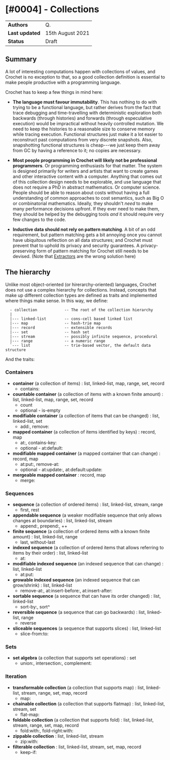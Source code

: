 # [#0004] - Collections

|                  |                  |
| ---------------- | ---------------- |
| **Authors**      | Q.               |
| **Last updated** | 15th August 2021 |
| **Status**       | Draft            |

## Summary

A lot of interesting computations happen with collections of values, and Crochet is no exception to that, so a good collection definition is essential to make people productive with a programming language.

Crochet has to keep a few things in mind here:

- **The language must favour immutability**. This has nothing to do with trying to be a functional language, but rather derives from the fact that trace debugging and time-travelling with deterministic exploration both backwards (through histories) and forwards (through especulative execution) would be impractical without heavily controlled mutation. We need to keep the histories to a reasonable size to conserve memory while tracing execution. Functional structures just make it a lot easier to reconstruct past computations from very discrete snapshots. Also, snapshotting functional structures is cheap---we just keep them away from GC by having a reference to it; no copies are necessary.

- **Most people programming in Crochet will likely not be professional programmers**. Or programming enthusiasts for that matter. The system is designed primarily for writers and artists that want to create games and other interactive content with a computer. Anything that comes out of this collection design needs to be explorable, and use language that does not require a PhD in abstract mathematics. Or computer science. People should be able to reason about costs without having a full understanding of common approaches to cost semantics, such as Big O or combinatorial mathematics. Ideally, they shouldn't _need_ to make many performance decisions upfront. If they ever need to make them, they should be helped by the debugging tools _and_ it should require very few changes to the code.

- **Inductive data should not rely on pattern matching**. A bit of an odd requirement, but pattern matching gets a bit annoying once you cannot have ubiquitous reflection on all data structures; and Crochet must prevent that to uphold its privacy and security guarantees. A privacy-preserving form of pattern matching for Crochet still needs to be devised. (Note that [Extractors](https://citeseerx.ist.psu.edu/viewdoc/download?doi=10.1.1.88.5295&rep=rep1&type=pdf) are the wrong solution here)

## The hierarchy

Unlike most object-oriented (or hirerarchy-oriented) languages, Crochet does not use a complex hierarchy for collections. Instead, concepts that make up different collection types are defined as traits and implemented where things make sense. In this way, we define:

```
  - collection            -- The root of the collection hierarchy
  |
  |--- linked-list        -- cons-cell based linked list
  |--- map                -- hash-trie map
  |--- record             -- extensible records
  |--- set                -- hash set
  |--- stream             -- possibly infinite sequence, procedural
  |--- range              -- a numeric range
  `--- list               -- trie-based vector, the default data structure
```

And the traits:

### Containers

- **container** (a collection of items)
  : list, linked-list, map, range, set, record
  - contains:
- **countable container** (a collection of items with a known finite amount)
  : list, linked-list, map, range, set, record
  - count
  - optional - is-empty
- **modifiable container** (a collection of items that can be changed)
  : list, linked-list, set
  - add:, remove:
- **mapped container** (a collection of items identified by keys)
  : record, map
  - at:, contains-key:
  - optional - at:default:
- **modifiable mapped container** (a mapped container that can change)
  : record, map
  - at:put:, remove-at:
  - optional - at:update:, at:default:update:
- **mergeable mapped container**
  : record, map
  - merge:

### Sequences

- **sequence** (a collection of ordered items)
  : list, linked-list, stream, range
  - first, rest
- **appendable sequence** (a weaker modifiable sequence that only allows changes at boundaries)
  : list, linked-list, stream
  - append:, prepend:, ++
- **finite sequence** (a collection of ordered items with a known finite amount)
  : list, linked-list, range
  - last, without-last
- **indexed sequence** (a collection of ordered items that allows referring to items by their order)
  : list, linked-list
  - at:
- **modifiable indexed sequence** (an indexed sequence that can change)
  : list, linked-list
  - at:put:
- **growable indexed sequence** (an indexed sequence that can grow/shrink)
  : list, linked-list
  - remove-at:, at:insert-before:, at:insert-after:
- **sortable sequence** (a sequence that can have its order changed)
  : list, linked-list
  - sort-by:, sort^
- **reversible sequence** (a sequence that can go backwards)
  : list, linked-list, range
  - reverse
- **sliceable sequences** (a sequence that supports slices)
  : list, linked-list
  - slice-from:to:

### Sets

- **set algebra** (a collection that supports set operations)
  : set
  - union:, intersection:, complement:

### Iteration

- **transformable collection** (a collection that supports map)
  : list, linked-list, stream, range, set, map, record
  - map:
- **chainable collection** (a collection that supports flatmap)
  : list, linked-list, stream, set
  - flat-map:
- **foldable collection** (a collection that supports fold)
  : list, linked-list, stream, range, set, map, record
  - fold:with:, fold-right:with:
- **zippable collection**
  : list, linked-list, stream
  - zip:with:
- **filterable collection**
  : list, linked-list, stream, set, map, record
  - keep-if:
